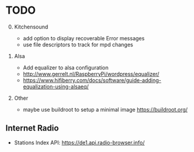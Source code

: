 # TODO
0. Kitchensound
   - add option to display recoverable Error messages
   - use file descriptors to track for mpd changes
   
1. Alsa
    - Add equalizer to alsa configuration
    - http://www.gerrelt.nl/RaspberryPi/wordpress/equalizer/
    - https://www.hifiberry.com/docs/software/guide-adding-equalization-using-alsaeq/
5. Other
    - maybe use buildroot to setup a minimal image https://buildroot.org/

## Internet Radio
- Stations Index API: https://de1.api.radio-browser.info/